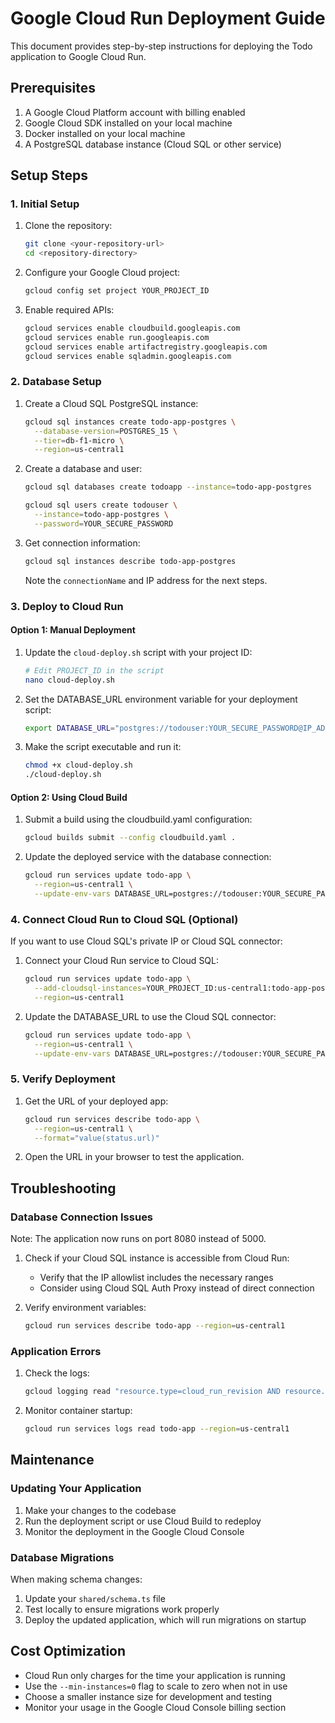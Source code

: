 # Google Cloud Run Deployment Guide

This document provides step-by-step instructions for deploying the Todo application to Google Cloud Run.

## Prerequisites

1. A Google Cloud Platform account with billing enabled
2. Google Cloud SDK installed on your local machine
3. Docker installed on your local machine
4. A PostgreSQL database instance (Cloud SQL or other service)

## Setup Steps

### 1. Initial Setup

1. Clone the repository:
   ```bash
   git clone <your-repository-url>
   cd <repository-directory>
   ```

2. Configure your Google Cloud project:
   ```bash
   gcloud config set project YOUR_PROJECT_ID
   ```

3. Enable required APIs:
   ```bash
   gcloud services enable cloudbuild.googleapis.com
   gcloud services enable run.googleapis.com
   gcloud services enable artifactregistry.googleapis.com
   gcloud services enable sqladmin.googleapis.com
   ```

### 2. Database Setup

1. Create a Cloud SQL PostgreSQL instance:
   ```bash
   gcloud sql instances create todo-app-postgres \
     --database-version=POSTGRES_15 \
     --tier=db-f1-micro \
     --region=us-central1
   ```

2. Create a database and user:
   ```bash
   gcloud sql databases create todoapp --instance=todo-app-postgres

   gcloud sql users create todouser \
     --instance=todo-app-postgres \
     --password=YOUR_SECURE_PASSWORD
   ```

3. Get connection information:
   ```bash
   gcloud sql instances describe todo-app-postgres
   ```
   Note the `connectionName` and IP address for the next steps.

### 3. Deploy to Cloud Run

#### Option 1: Manual Deployment

1. Update the `cloud-deploy.sh` script with your project ID:
   ```bash
   # Edit PROJECT_ID in the script
   nano cloud-deploy.sh
   ```

2. Set the DATABASE_URL environment variable for your deployment script:
   ```bash
   export DATABASE_URL="postgres://todouser:YOUR_SECURE_PASSWORD@IP_ADDRESS/todoapp"
   ```

3. Make the script executable and run it:
   ```bash
   chmod +x cloud-deploy.sh
   ./cloud-deploy.sh
   ```

#### Option 2: Using Cloud Build

1. Submit a build using the cloudbuild.yaml configuration:
   ```bash
   gcloud builds submit --config cloudbuild.yaml .
   ```

2. Update the deployed service with the database connection:
   ```bash
   gcloud run services update todo-app \
     --region=us-central1 \
     --update-env-vars DATABASE_URL=postgres://todouser:YOUR_SECURE_PASSWORD@IP_ADDRESS/todoapp
   ```

### 4. Connect Cloud Run to Cloud SQL (Optional)

If you want to use Cloud SQL's private IP or Cloud SQL connector:

1. Connect your Cloud Run service to Cloud SQL:
   ```bash
   gcloud run services update todo-app \
     --add-cloudsql-instances=YOUR_PROJECT_ID:us-central1:todo-app-postgres \
     --region=us-central1
   ```

2. Update the DATABASE_URL to use the Cloud SQL connector:
   ```bash
   gcloud run services update todo-app \
     --region=us-central1 \
     --update-env-vars DATABASE_URL=postgres://todouser:YOUR_SECURE_PASSWORD@/todoapp?host=/cloudsql/YOUR_PROJECT_ID:us-central1:todo-app-postgres
   ```

### 5. Verify Deployment

1. Get the URL of your deployed app:
   ```bash
   gcloud run services describe todo-app \
     --region=us-central1 \
     --format="value(status.url)"
   ```

2. Open the URL in your browser to test the application.

## Troubleshooting

### Database Connection Issues

Note: The application now runs on port 8080 instead of 5000.

1. Check if your Cloud SQL instance is accessible from Cloud Run:
   - Verify that the IP allowlist includes the necessary ranges
   - Consider using Cloud SQL Auth Proxy instead of direct connection

2. Verify environment variables:
   ```bash
   gcloud run services describe todo-app --region=us-central1
   ```

### Application Errors

1. Check the logs:
   ```bash
   gcloud logging read "resource.type=cloud_run_revision AND resource.labels.service_name=todo-app" --limit=20
   ```

2. Monitor container startup:
   ```bash
   gcloud run services logs read todo-app --region=us-central1
   ```

## Maintenance

### Updating Your Application

1. Make your changes to the codebase
2. Run the deployment script or use Cloud Build to redeploy
3. Monitor the deployment in the Google Cloud Console

### Database Migrations

When making schema changes:

1. Update your `shared/schema.ts` file
2. Test locally to ensure migrations work properly
3. Deploy the updated application, which will run migrations on startup

## Cost Optimization

- Cloud Run only charges for the time your application is running
- Use the `--min-instances=0` flag to scale to zero when not in use
- Choose a smaller instance size for development and testing
- Monitor your usage in the Google Cloud Console billing section
